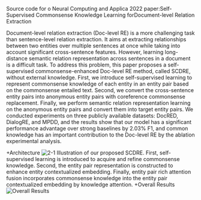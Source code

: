 Source code for o Neural Computing and Applica 2022 paper:Self-Supervised Commonsense Knowledge Learning forDocument-level Relation Extraction

Document-level relation extraction (Doc-level RE) is a more challenging task than sentence-level relation extraction. It aims at extracting relationships between two entities over multiple sentences at once while taking into account significant cross-sentence features. However, learning long-distance semantic relation representation across sentences in a document is a difficult task. To address this problem, this paper proposes a self-supervised commonsense-enhanced Doc-level RE method, called SCDRE, without external knowledge. First, we introduce self-supervised learning to represent commonsense knowledge of each entity in an entity pair based on the commonsense entailed text. Second, we convert the cross-sentence entity pairs into anonymous entity pairs with coreference commonsense replacement. Finally, we perform semantic relation representation learning on the anonymous entity pairs and convert them into target entity pairs. We conducted experiments on three publicly available datasets: DocRED, DialogRE, and MPDD, and the results show that our model has a significant performance advantage over strong baselines by 2.03% F1, and common knowledge has an important contribution to the Doc-level RE by the ablation experimental analysis.

+Architecture
![2-1](https://user-images.githubusercontent.com/9714955/174421629-6e37ff8f-a060-4c36-8af4-3b1de0e0929e.PNG)
Illustration of our proposed SCDRE. First, self-supervised learning is introduced to acquire and refine commonsense knowledge. Second, the entity pair representation is constructed to enhance entity contextualized embedding. Finally, entity pair rich attention fusion incorporates commonsense knowledge into the entity pair contextualized embedding by knowledge attention.
+Overall Results
![Overall Results](https://user-images.githubusercontent.com/9714955/174421755-65779f08-4c93-4399-aaaf-2b4717d02aed.PNG)

